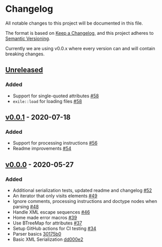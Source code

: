 # Changelog
All notable changes to this project will be documented in this file.

The format is based on [Keep a Changelog](https://keepachangelog.com/en/1.0.0/),
and this project adheres to [Semantic Versioning](https://semver.org/spec/v2.0.0.html).

Currently we are using v0.0.x where every version can and will contain breaking changes.

## [Unreleased]
### Added
- Support for single-quoted attributes [#58]
- `exile::load` for loading files [#58]

[#58]: https://github.com/webern/exile/pull/58

## [v0.0.1] - 2020-07-18
### Added
- Support for processing instructions [#56]
- Readme improvements [#54]

[#56]: https://github.com/webern/exile/pull/56
[#54]: https://github.com/webern/exile/pull/54

## [v0.0.0] - 2020-05-27
### Added
- Additional serialization tests, updated readme and changelog [#52]
- An iterator that only visits elements [#49]
- Ignore comments, processing instructions and doctype nodes when parsing [#48]
- Handle XML escape sequences [#46]
- Home made error macros [#39]
- Use BTreeMap for attributes [#37]
- Setup GitHub actions for CI testing [#34]
- Parser basics [30175b0]
- Basic XML Serialization [dd000e2]

[#34]: https://github.com/webern/exile/pull/34
[#37]: https://github.com/webern/exile/pull/37
[#39]: https://github.com/webern/exile/pull/39
[#46]: https://github.com/webern/exile/pull/46
[#48]: https://github.com/webern/exile/pull/48
[#49]: https://github.com/webern/exile/pull/49
[#52]: https://github.com/webern/exile/pull/52

<!-- version diff links -->
[Unreleased]: https://github.com/webern/exile/compare/v0.0.1...HEAD
[v0.0.1]: https://github.com/webern/exile/compare/v0.0.0...v0.0.1
[v0.0.0]: https://github.com/webern/exile/releases/tag/v0.0.0
[30175b0]: https://github.com/webern/exile/compare/dd000e2..30175b0
[dd000e2]: https://github.com/webern/exile/tree/dd000e2

